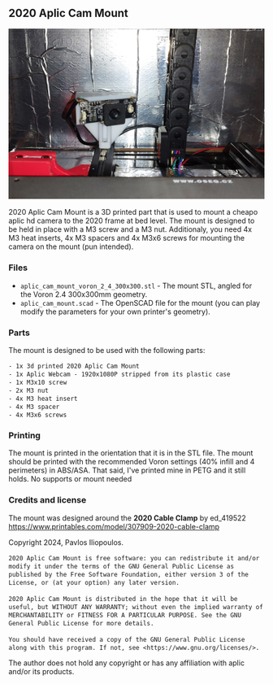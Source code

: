 ## 2020 Aplic Cam Mount

![2020 Aplic Cam Mount installation example](img/2020_aplic_cam_mount.jpg)

2020 Aplic Cam Mount is a 3D printed part that is used to mount a cheapo aplic hd camera to the 2020 frame at bed level. The mount is designed to be held in place with a M3 screw and a M3 nut. Additionaly, you need 4x M3 heat inserts, 4x M3 spacers and 4x M3x6 screws for mounting the camera on the mount (pun intended).


### Files
* `aplic_cam_mount_voron_2_4_300x300.stl` - The mount STL, angled for the Voron 2.4 300x300mm geometry.
* `aplic_cam_mount.scad` - The OpenSCAD file for the mount (you can play modify the parameters for your own printer's geometry).

### Parts
The mount is designed to be used with the following parts: 
```
- 1x 3d printed 2020 Aplic Cam Mount
- 1x Aplic Webcam - 1920x1080P stripped from its plastic case
- 1x M3x10 screw
- 2x M3 nut
- 4x M3 heat insert
- 4x M3 spacer
- 4x M3x6 screws
```
### Printing
The mount is printed in the orientation that it is in the STL file. The mount should be printed with the recommended Voron settings (40% infill and 4 perimeters) in ABS/ASA. That said, I've printed mine in PETG and it still holds. No supports or mount needed



### Credits and license
The mount was designed around the **2020 Cable Clamp** by ed_419522  https://www.printables.com/model/307909-2020-cable-clamp

Copyright 2024, Pavlos Iliopoulos.

    2020 Aplic Cam Mount is free software: you can redistribute it and/or modify it under the terms of the GNU General Public License as published by the Free Software Foundation, either version 3 of the License, or (at your option) any later version.

    2020 Aplic Cam Mount is distributed in the hope that it will be useful, but WITHOUT ANY WARRANTY; without even the implied warranty of MERCHANTABILITY or FITNESS FOR A PARTICULAR PURPOSE. See the GNU General Public License for more details.

    You should have received a copy of the GNU General Public License along with this program. If not, see <https://www.gnu.org/licenses/>. 

The author does not hold any copyright or has any affiliation with aplic and/or its products.
